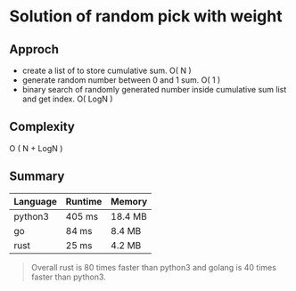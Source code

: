 # Solution of random pick with weight 

## Approch

- create a list of to store cumulative sum.  O( N )
- generate random number between 0 and 1 sum.  O( 1 )
- binary search of randomly generated number inside cumulative sum list and get index. O( LogN )

## Complexity

O ( N + LogN )

## Summary

| Language | Runtime | Memory  |
| :--------| :------ | :------ |
| python3  | 405 ms | 18.4 MB |
| go       | 84 ms  | 8.4 MB  |
| rust     | 25 ms   | 4.2 MB  |

> Overall rust is 80 times faster than python3 and golang is 40 times faster than python3.
